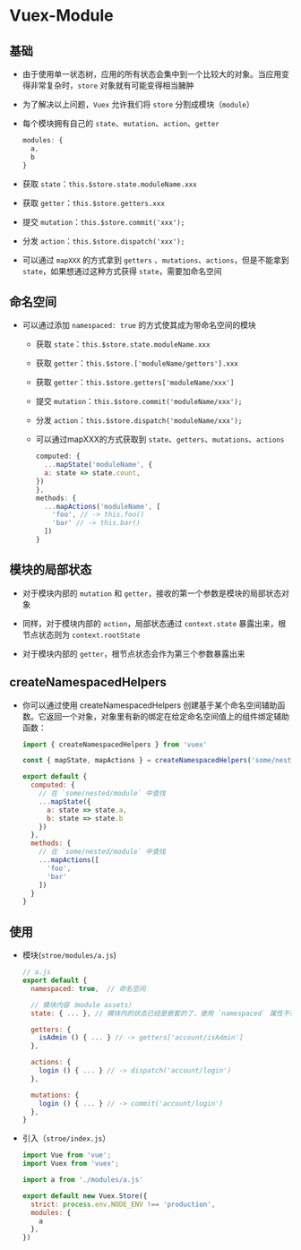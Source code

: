 # Vuex-Module

## 基础

  - 由于使用单一状态树，应用的所有状态会集中到一个比较大的对象。当应用变得非常复杂时，`store` 对象就有可能变得相当臃肿

  - 为了解决以上问题，`Vuex` 允许我们将 `store` 分割成模块（`module`）

  - 每个模块拥有自己的 `state`、`mutation`、`action`、`getter`

    ```javascript
    modules: {
      a,
      b
    }
    ```

  - 获取 `state`：`this.$store.state.moduleName.xxx`

  - 获取 `getter`：`this.$store.getters.xxx`

  - 提交 `mutation`：`this.$store.commit('xxx');`

  - 分发 `action`：`this.$store.dispatch('xxx');`

  - 可以通过 `mapXXX` 的方式拿到 `getters` 、`mutations`、`actions`，但是不能拿到 `state`，如果想通过这种方式获得 `state`，需要加命名空间

## 命名空间

  - 可以通过添加 `namespaced: true` 的方式使其成为带命名空间的模块

      - 获取 `state`：`this.$store.state.moduleName.xxx`

      - 获取 `getter`：`this.$store.['moduleName/getters'].xxx`

      - 获取 `getter`：`this.$store.getters['moduleName/xxx']`

      - 提交 `mutation`：`this.$store.commit('moduleName/xxx');`

      - 分发 `action`：`this.$store.dispatch('moduleName/xxx');`

      - 可以通过mapXXX的方式获取到 `state`、`getters`、`mutations`、`actions`

        ```javascript
        computed: {
          ...mapState('moduleName', {
          a: state => state.count,
        })
        },
        methods: {
          ...mapActions('moduleName', [
            'foo', // -> this.foo()
            'bar' // -> this.bar()
          ])
        }
        ```

## 模块的局部状态

  - 对于模块内部的 `mutation` 和 `getter`，接收的第一个参数是模块的局部状态对象

  - 同样，对于模块内部的 `action`，局部状态通过 `context.state` 暴露出来，根节点状态则为 `context.rootState`

  - 对于模块内部的 `getter`，根节点状态会作为第三个参数暴露出来

## createNamespacedHelpers

  - 你可以通过使用 createNamespacedHelpers 创建基于某个命名空间辅助函数。它返回一个对象，对象里有新的绑定在给定命名空间值上的组件绑定辅助函数：

    ```javascript
    import { createNamespacedHelpers } from 'vuex'

    const { mapState, mapActions } = createNamespacedHelpers('some/nested/module')

    export default {
      computed: {
        // 在 `some/nested/module` 中查找
        ...mapState({
          a: state => state.a,
          b: state => state.b
        })
      },
      methods: {
        // 在 `some/nested/module` 中查找
        ...mapActions([
          'foo',
          'bar'
        ])
      }
    }
    ```

## 使用

  - 模块(`stroe/modules/a.js`)

    ```javascript
    // a.js
    export default {
      namespaced: true,  // 命名空间

      // 模块内容（module assets）
      state: { ... }, // 模块内的状态已经是嵌套的了，使用 `namespaced` 属性不会对其产生影响

      getters: {
        isAdmin () { ... } // -> getters['account/isAdmin']
      },

      actions: {
        login () { ... } // -> dispatch('account/login')
      },

      mutations: {
        login () { ... } // -> commit('account/login')
      },
    }
    ```

  - 引入（`stroe/index.js`）

    ```javascript
    import Vue from 'vue';
    import Vuex from 'vuex';

    import a from './modules/a.js'

    export default new Vuex.Store({
      strict: process.env.NODE_ENV !== 'production',
      modules: {
        a
      },
    })
    ```
